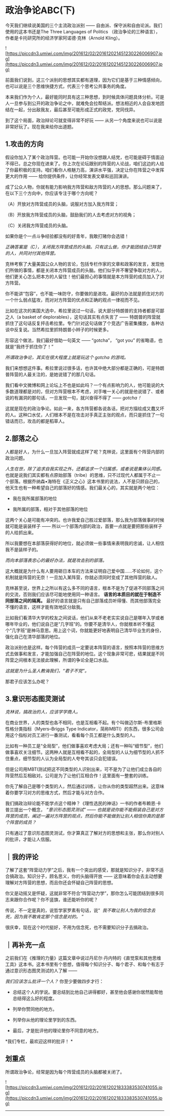 # 政治争论ABC(下)

今天我们继续说美国的三个主流政治派别 —— 自由派、保守派和自由论派。我们使用的这本书还是The Three Languages of Politics （政治争论的三种语言），作者是卡托研究所的经济学家阿诺德·克林（Arnold Kling）。

![https://piccdn3.umiwi.com/img/201612/02/201612021451230226006907.jpg](https://piccdn3.umiwi.com/img/201612/02/201612021451230226006907.jpg)

前面我们说到，这三个派别的思想其实都有道理，因为它们是基于三种情感倾向，也可以说是三个思维快捷方式，代表三个思考公共事务的角度。

本来我们作为个人，最好能同时具有这三种思想，到时候具体问题具体分析。可是人一旦参与到公开的政治争论之中，就难免会拉帮结派。想法相近的人会自发地团结在一起，分出敌我友，最后甚至可能形成正式的政党，党同伐异。

到了这个局面，政治辩论可就变得非常不好玩 —— 从另一个角度来说也可以说是非常好玩了。现在我来给你出道题。 

## 1.攻击的方向

假设你加入了某个政治阵营。也可能一开始你没想跟人结党，也可能是碍于情面迫不得已，总之你现在进来了。你上次在论坛跟别的阵营的人论战，咱们这边的人给了你最积极的支持。咱们看你人格魅力高，演讲水平强，决定让你在阵营之中发挥更大的作用 —— 给你提供条件，让你经常发表文章和巡回演讲。

成了公众人物，你就有能力影响我方阵营和敌方阵营的人的思想。那么问题来了，在以下三个方向中，你应该专注于哪个方向呢？

（A）开放对方阵营成员的头脑，说服对方加入我方阵营；

（B）开放我方阵营成员的头脑，鼓励我们的人去考虑对方的视角；

（C）关闭我方阵营成员的头脑。

如果你是个一点斗争经验都没有的好青年，我敢打赌你会选错！

 *正确答案是（C），关闭我方阵营成员的头脑。只有这么做，你才能团结自己阵营的人，共同对付其他阵营。*

克林考察了大量美国公众人物的言论，包括专栏作家的文章和政客的发言，发现他们所做的事情，都是关闭本方阵营成员的头脑。他们似乎并不奢望争取对方的人，他们更关心怎么把本方的人留住！他们最担心的事情就是本方阵营的成员加入了对方阵营。

你不能讲“包容”，也不能一味防守，你要做的是进攻。最好的办法就是抓住对方的一个什么弱点猛攻，而对对方阵营的优点和正确的观点一律视而不见。

比如在这次的美国大选中，希拉里说过一句话，说大部分特朗普的支持者都是可鄙之人（a basket of deplorables），这句话其实有点失言了 —— 特朗普的阵营就抓住了这句话反复抨击希拉里。专门针对这句话做了个竞选广告密集播放，各种访谈中反复说。当然希拉里抓特朗普小辫子的时候更多。

形容这个做法，我们最好借助一句英文 —— “gotcha”， “got you” 的省略语，也就是“我终于抓住你了！”

 *所谓政治争论，其实在很大程度上就是玩这个 gotcha 的游戏。*

我们来想想这件事。希拉里说过很多话，也许其中绝大部分都是正确的，可是特朗普阵营的人最关注的，是她说错了的那几句话。

我们看中文微博和网上论坛上不也是如此吗？一个有点影响力的人，他可能说的大多数道理都是对的，但对方阵营根本不考虑，对手唯一关心的就是他说错了、或者说的有漏洞的那句话，一旦发现一句，就兴奋得不得了 —— *gotcha！*

这就是现在的政治争论。如此一来，各方阵营都各说各话，把对方描绘成又蠢又坏的人。这种口水仗，人们根本不是在攻击对手真正主张的观点，而只是抓住了一句错话而已，攻击的都是稻草人。 

## 2.部落之心

人都是好人，为什么一旦加入阵营就成这样了呢？克林说，这里面有个阵营内部的政治问题。

 *人生在世，除了追求自我实现之外，还都追求一个归属感，或者说是集体认同感。* 也就是说我们其实都有点原始部落（tribe）的思维，只不过现代人都属于不止一个部落。根据乔纳森•海特在《正义之心》这本书里的说法，人不是只顾自己的，他天生也有一种希望自己的部落好的情感。我们最关心的，其实就是两个地位：

* 我在我所属部落的地位

* 我所属的部落，相对于其他部落的地位

这两个关心是可能有冲突的。也许我爱自己胜过爱部落，那么我为部落做事的时候就可能是装装样子 —— 所以一个部落内部的政治，首要一点就是要把那些装样子的人给抓出来。

所以我要想在本部落获得好的地位，就必须做一些事情来表明我的忠诚，让人相信我不是装样子的。

 *而向本部落表忠心的最好办法，就是攻击别的部落。*

这大概就是为什么有人要用砸日本车的方法来证明自己爱中国……不论如何，这个机制就是阵营的无奈！一旦加入某阵营，你就必须同时变成了其他阵营的敌人。

克林甚至说，世界上之所以有这么多不同的语言，根本不是为了促进不同部落之间的交流，否则我们应该尽可能地使用同一种语言。 **语言的本质目的就在于制造不同部落之间的隔离。** 最好的语言就是只有自己部落成员听得懂、而其他部落完全不懂的语言，这样才能有效地区分敌我。

比如我们看清华大学的校友之间说话，他们从来不老老实实说自己是哪年入学或者哪年毕业的，他们说自己是“几字班”的。你要不是清华人，你就根本听不懂这个“几字班”是神马意思。用上这个词，你就能更好地表明自己清华毕业生的身份，强化自己在清华部落的地位。

政治派别也是这样。每个阵营的成员一定要说本阵营的语言，按照本阵营的思维方式去做事和发言，才能加强自己在阵营的地位。这个现象非常可悲，结果就是不同阵营之间根本无法彼此理解，所谓的争论全是口水战。

 *这就是为什么圣人教诲我们，“君子不党”。*

那君子应该怎么办呢？ 

## 3.意识形态图灵测试

 *克林说，搞政治的人，应该学学商人。*

在商业世界，人的类型也各不相同，也是互相看不起。有个叫做迈尔斯-布里格斯性格分类指标（Myers–Briggs Type Indicator，简称MBTI）的东西，很多公司会用这个指标对员工进行一番测试，看看每个员工都是什么类型的人。

比如有一种员工是“全局型”，他们做事喜欢考虑大局；还有一种叫“细节型”，他们做事喜欢关注细节。这两种人就是互相看不起的，全局型的人认为细节型的人抓不住重点，细节型的人认为全局型的人夸夸其谈只会犯错误。

但是公司用MBTI测试把这不同类型的人识别出来，可不是为了让他们成立各自的阵营然后互相敌对。公司是为了让他们互相合作！这里面有一整套的训练。

你先了解自己是哪个类型的人，然后通过训练，让你从你的类型超然出来。这意味着你要学习对方的思维方式，然后才能与对方合作。

我们搞政治辩论能不能学点这个精神？《理性选民的神话》一书的作者布赖恩·卡普兰提出一个概念， *“意识形态图灵测试” —— 也就是说你能不能假装自己是对方阵营的成员，阐述一遍对方阵营的观点，然后你能不能做到让别人相信你真的是那个阵营的成员？*

只有通过了意识形态图灵测试，你才算真正了解对方的思想和主张，那么你对别人的批评，才能让人信服。 

## ｜我的评论

了解了这套“阵营动力学”之后，我有一个突出的感受，那就是知识分子，非常不适合搞政治。知识分子，顾名思义，你的头脑得开放 —— 这意味着你会去主动想要理解对方阵营的思想，而且你还会怀疑自己阵营的思想。

你又是动摇又是怀疑，这就非常不符合“阵营动力学”，那你怎么可能团结到很多同志来跟你合作呢？你不竖旗，谁还能听你的呢？

传说，不一定是真的，说哲学家罗素有句话，说“  *我不敢让别人为我的信念去死，因为我不敢肯定那个信念是对的。* ”

很庆幸，现在这个时代挺好，不用为信念死，也不需要知识分子去搞政治。 

## ｜再补充一点

之前我们在《推理的力量》这篇文章中说过丹尼尔·丹内特的《直觉泵和其他思维工具》这本书。这本书里有个思想，值得每个知识分子、每个君子、和每个有志于通过意识形态图灵测试的人了解 —— 

 *我们应该怎么批评一个人？* 你至少要做四步才行：

* 总结这个人的学说。要总结到比他自己讲得都好，甚至他会感谢你居然能帮他总结得这么好的程度。

* 列举你赞同他的地方。

* 列举你从他的理论里学到的东西。

* 最后，才是批评他的理论里你不同意的地方。

 *我们专栏，最欢迎这样的批评！ *

## 划重点

所谓政治争论，经常是因为每个阵营成员的头脑都被关闭了。

![https://piccdn3.umiwi.com/img/201612/02/201612021833383530741055.jpg](https://piccdn3.umiwi.com/img/201612/02/201612021833383530741055.jpg)

---
